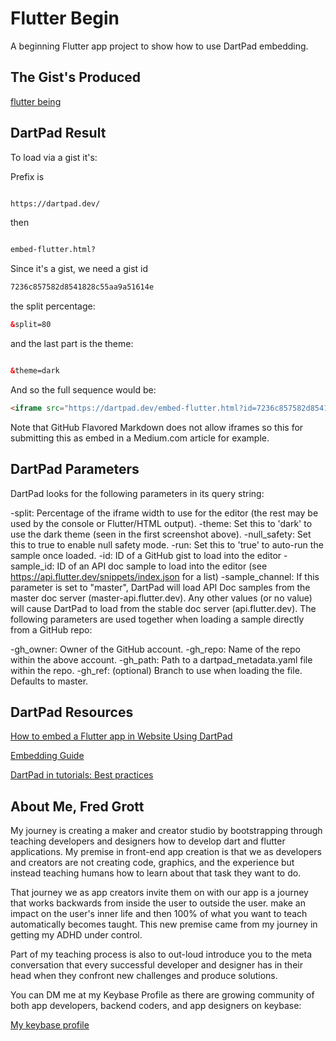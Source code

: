 # Flutter Begin

A beginning Flutter app project to show how to use DartPad embedding.

## The Gist's Produced

[flutter being](https://gist.github.com/fredgrott/7236c857582d8541828c55aa9a51614e)

## DartPad Result

To load via a gist it's:

Prefix is

```html

https://dartpad.dev/

```

then

```html

embed-flutter.html?

```

Since it's a gist, we need a gist id

```html
7236c857582d8541828c55aa9a51614e
```

the split percentage:

```html
&split=80

```

and the last part is the theme:

```html

&theme=dark

```

And so the full sequence would be:

```html
<iframe src="https://dartpad.dev/embed-flutter.html?id=7236c857582d8541828c55aa9a51614e&split=80&theme=dark&null_safety=true"></iframe>

```

Note that GitHub Flavored Markdown does not allow iframes so this for submitting this as embed in a Medium.com article for example.

## DartPad Parameters

DartPad looks for the following parameters in its query string:

-split: Percentage of the iframe width to use for the editor (the rest may be used by the console or Flutter/HTML output).
-theme: Set this to 'dark' to use the dark theme (seen in the first screenshot above).
-null_safety: Set this to true to enable null safety mode.
-run: Set this to 'true' to auto-run the sample once loaded.
-id: ID of a GitHub gist to load into the editor
-sample_id: ID of an API doc sample to load into the editor (see https://api.flutter.dev/snippets/index.json for a list)
-sample_channel: If this parameter is set to "master", DartPad will load API Doc samples from the master doc server (master-api.flutter.dev). Any other values (or no value) will cause DartPad to load from the stable doc server (api.flutter.dev).
The following parameters are used together when loading a sample directly from a GitHub repo:

-gh_owner: Owner of the GitHub account.
-gh_repo: Name of the repo within the above account.
-gh_path: Path to a dartpad_metadata.yaml file within the repo.
-gh_ref: (optional) Branch to use when loading the file. Defaults to master.

## DartPad Resources

[How to embed a Flutter app in Website Using DartPad](https://medium.com/flutter/how-to-embed-a-flutter-application-in-a-website-using-dartpad-b8fd0ee8c4b9)

[Embedding Guide](https://github.com/dart-lang/dart-pad/wiki/Embedding-Guide)

[DartPad in tutorials: Best practices](https://dart.dev/resources/dartpad-best-practices)

## About Me, Fred Grott

My journey is creating a maker and creator studio by bootstrapping through teaching developers and designers how to develop dart and flutter applications. My premise in front-end app creation is that we as developers and creators are not creating code, graphics, and the experience but instead teaching humans how to learn about that task they want to do.

That journey we as app creators invite them on with our app is a journey that works backwards from inside the user to outside the user. make an impact on the user's inner life and then 100% of what you want to teach automatically becomes taught. This new premise came from my journey in getting my ADHD under control.

Part of my teaching process is also to out-loud introduce you to the meta conversation that every successful developer and designer has in their head when they confront new challenges and produce solutions.

You can DM me at my Keybase Profile as there are growing community of both app developers, backend coders, and app designers on keybase:

[My keybase profile](https://keybase.io/fredgrott)
